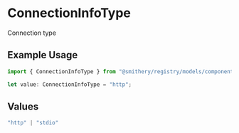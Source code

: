 # ConnectionInfoType

Connection type

## Example Usage

```typescript
import { ConnectionInfoType } from "@smithery/registry/models/components";

let value: ConnectionInfoType = "http";
```

## Values

```typescript
"http" | "stdio"
```